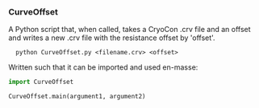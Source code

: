 ### CurveOffset
A Python script that, when called, takes a CryoCon .crv file and an offset and writes a new .crv file with the resistance offset by 'offset'.

```shell
  python CurveOffset.py <filename.crv> <offset>
```

Written such that it can be imported and used en-masse:

```python
import CurveOffset

CurveOffset.main(argument1, argument2)
```
